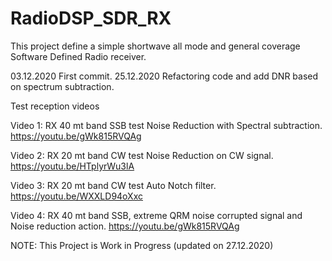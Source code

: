 # RadioDSP_SDR_RX
This project define a simple shortwave all mode and general coverage Software Defined Radio receiver.

03.12.2020 First commit.
25.12.2020 Refactoring code and add DNR based on spectrum subtraction. 

Test reception videos

Video 1: RX 40 mt band SSB test Noise Reduction with Spectral subtraction.
https://youtu.be/gWk815RVQAg

Video 2: RX 20 mt band CW test Noise Reduction on CW signal.
https://youtu.be/HTplyrWu3lA

Video 3: RX 20 mt band CW test Auto Notch filter.
https://youtu.be/WXXLD94oXxc

Video 4: RX 40 mt band SSB, extreme QRM noise corrupted signal and Noise reduction action.
https://youtu.be/gWk815RVQAg



NOTE:
This Project is Work in Progress (updated on 27.12.2020)
